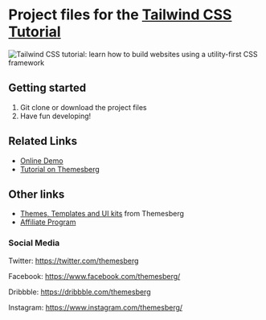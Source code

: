 # Project files for the [Tailwind CSS Tutorial](https://themesberg.com/blog/tailwind-css/tailwind-css-tutorial)

![Tailwind CSS tutorial: learn how to build websites using a utility-first CSS framework](https://themesberg.s3.us-east-2.amazonaws.com/public/posts/tailwind-css-tutorial.jpg)

## Getting started

1. Git clone or download the project files
2. Have fun developing!

## Related Links

- [Online Demo](https://themesberg.github.io/tailwind-css-tutorial/)
- [Tutorial on Themesberg](https://themesberg.com/blog/tailwind-css/tailwind-css-tutorial)

## Other links

- [Themes, Templates and UI kits](https://themesberg.com/templates/bootstrap) from Themesberg
- [Affiliate Program](https://themesberg.com/affiliate?ref=tutorial-gulp-4-bootstrap-sass-browsersync)

### Social Media

Twitter: <https://twitter.com/themesberg>

Facebook: <https://www.facebook.com/themesberg/>

Dribbble: <https://dribbble.com/themesberg>

Instagram: <https://www.instagram.com/themesberg/>